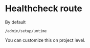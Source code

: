 # Healthcheck route

By default
```
/admin/setup/umtime
```

You can customize this on project level.
